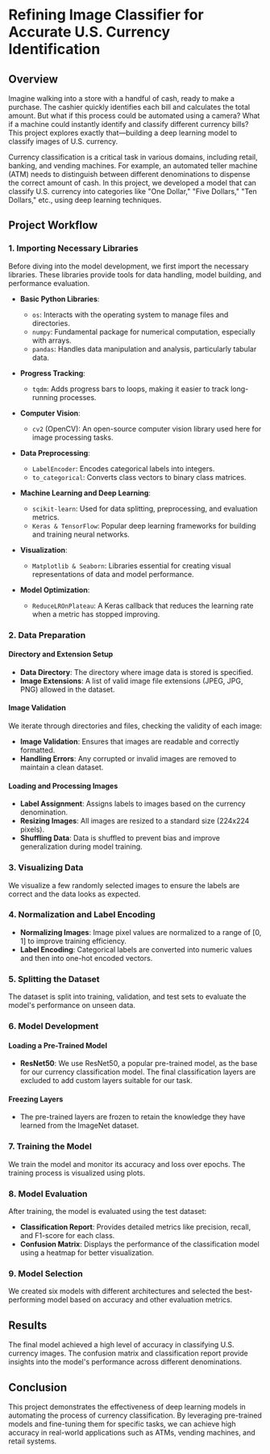 # Refining Image Classifier for Accurate U.S. Currency Identification

## Overview

Imagine walking into a store with a handful of cash, ready to make a purchase. The cashier quickly identifies each bill and calculates the total amount. But what if this process could be automated using a camera? What if a machine could instantly identify and classify different currency bills? This project explores exactly that—building a deep learning model to classify images of U.S. currency.

Currency classification is a critical task in various domains, including retail, banking, and vending machines. For example, an automated teller machine (ATM) needs to distinguish between different denominations to dispense the correct amount of cash. In this project, we developed a model that can classify U.S. currency into categories like "One Dollar," "Five Dollars," "Ten Dollars," etc., using deep learning techniques.

## Project Workflow

### 1. Importing Necessary Libraries
Before diving into the model development, we first import the necessary libraries. These libraries provide tools for data handling, model building, and performance evaluation.

- **Basic Python Libraries**:
  - `os`: Interacts with the operating system to manage files and directories.
  - `numpy`: Fundamental package for numerical computation, especially with arrays.
  - `pandas`: Handles data manipulation and analysis, particularly tabular data.

- **Progress Tracking**:
  - `tqdm`: Adds progress bars to loops, making it easier to track long-running processes.

- **Computer Vision**:
  - `cv2` (OpenCV): An open-source computer vision library used here for image processing tasks.

- **Data Preprocessing**:
  - `LabelEncoder`: Encodes categorical labels into integers.
  - `to_categorical`: Converts class vectors to binary class matrices.

- **Machine Learning and Deep Learning**:
  - `scikit-learn`: Used for data splitting, preprocessing, and evaluation metrics.
  - `Keras & TensorFlow`: Popular deep learning frameworks for building and training neural networks.

- **Visualization**:
  - `Matplotlib & Seaborn`: Libraries essential for creating visual representations of data and model performance.

- **Model Optimization**:
  - `ReduceLROnPlateau`: A Keras callback that reduces the learning rate when a metric has stopped improving.

### 2. Data Preparation

#### **Directory and Extension Setup**
- **Data Directory**: The directory where image data is stored is specified.
- **Image Extensions**: A list of valid image file extensions (JPEG, JPG, PNG) allowed in the dataset.

#### **Image Validation**
We iterate through directories and files, checking the validity of each image:
- **Image Validation**: Ensures that images are readable and correctly formatted.
- **Handling Errors**: Any corrupted or invalid images are removed to maintain a clean dataset.

#### **Loading and Processing Images**
- **Label Assignment**: Assigns labels to images based on the currency denomination.
- **Resizing Images**: All images are resized to a standard size (224x224 pixels).
- **Shuffling Data**: Data is shuffled to prevent bias and improve generalization during model training.

### 3. Visualizing Data

We visualize a few randomly selected images to ensure the labels are correct and the data looks as expected.

### 4. Normalization and Label Encoding
- **Normalizing Images**: Image pixel values are normalized to a range of [0, 1] to improve training efficiency.
- **Label Encoding**: Categorical labels are converted into numeric values and then into one-hot encoded vectors.

### 5. Splitting the Dataset
The dataset is split into training, validation, and test sets to evaluate the model's performance on unseen data.

### 6. Model Development

#### **Loading a Pre-Trained Model**
- **ResNet50**: We use ResNet50, a popular pre-trained model, as the base for our currency classification model. The final classification layers are excluded to add custom layers suitable for our task.

#### **Freezing Layers**
- The pre-trained layers are frozen to retain the knowledge they have learned from the ImageNet dataset.

### 7. Training the Model
We train the model and monitor its accuracy and loss over epochs. The training process is visualized using plots.

### 8. Model Evaluation
After training, the model is evaluated using the test dataset:
- **Classification Report**: Provides detailed metrics like precision, recall, and F1-score for each class.
- **Confusion Matrix**: Displays the performance of the classification model using a heatmap for better visualization.

### 9. Model Selection
We created six models with different architectures and selected the best-performing model based on accuracy and other evaluation metrics.

## Results
The final model achieved a high level of accuracy in classifying U.S. currency images. The confusion matrix and classification report provide insights into the model's performance across different denominations.



## Conclusion
This project demonstrates the effectiveness of deep learning models in automating the process of currency classification. By leveraging pre-trained models and fine-tuning them for specific tasks, we can achieve high accuracy in real-world applications such as ATMs, vending machines, and retail systems.

